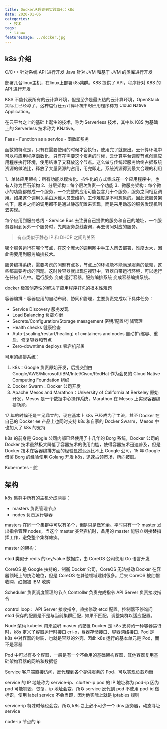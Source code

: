 ```yaml
---
title: Docker从理论到实践篇七：k8s
date: 2020-01-06
categories:
  - 技术
tags:
  - linux
featureImage: ../docker.jpg
---
```


## k8s 介绍

C/C++ 针对系统 API 进行开发
Java 针对 JVM 和基于 JVM 的类库进行开发

部署几台linux主机，在linux上部署k8s集群。K8S 提供了 API，程序针对 K8S 的 API 进行开发

K8S 不能代表所有的云计算环境，但是至少是最火热的云计算环境，OpenStack 实际上已经凉了。这种运行在云计算环境中的应用程序称为 Cloud Native Application。

在云平台之上的基础上诞生的技术，称为 Serverless 技术，其中以 K8S 为基础上的 Serverless 技术称为 KNative。

Faas - Function as a service - 函数即服务

函数的特点是，只有在需要使用的时候才会执行，使用完了就退出。云计算环境中可以将应用程序函数化，只有在需要这个服务的时候，云计算平台调度节点创建应用程序执行环境，使用结束了又释放这个节点。这么做与传统起服务始终占据系统资源的做法比，释放了大量资源的占用，用完即走。系统资源得到最大合理的利用

1、单体应用架构：所有功能以模块化、插件化的方式集成在一个应用程序中，也有人称为巨石架构
2、分层架构：每个层次负责一个功能
3、微服务架构：每个微小的功能都做成一个服务，一个完整的应用可能包含几十个服务，服务之间相互调用。如果这个调用关系由运维人员去维护，工作难度是不可想象的。因此微服务架构下，服务之间的调用都不是通过静态配置来实现，而是采用动态的服务发现机制去实现。

每个应用到服务总线 - Service Bus 去注册自己提供的服务和自己的地址，一个服务要用到另外一个服务时，先向服务总线查询，再去访问对应的服务。

> 有点类似于静态 IP 和 DHCP 之间的关系

哪个服务运行在哪个节点，在这个庞大的调用网中手工人肉去部署，难度太大，因此需要用到服务编排技术。

服务编排系统，需要考虑的问题有点多，节点上的环境能不能满足服务的依赖，这些都需要考虑的问题。这时候容器就出现在视野中，容器自带运行环境，可以运行在任何节点中。运行服务 变成 运行容器，服务编排系统 变成容器编排系统。

docker 极富创造性的解决了应用程序打包的根本性难题

容器编排 - 容器应用的自动布局、协同和管理，主要负责完成以下具体任务：

- Service Discovery 服务发现
- Load Balancing 负载均衡
- Secrets/Configuration/Storage management 密钥/配置/存储管理
- Health checks 健康检查
- Auto-[scaling/restart/healing] of containers and nodes 自动扩/缩容、重启、修复容器和节点
- Zero-downtime deploys 零宕机部署

可用的编排系统：

1. k8s：Google 负责原始开发，后提交到由 Google/AWS/Microsoft/IBM/Intel/Cisco/RedHat 作为会员的 Cloud Native Computing Foundation 组织
2. Docker Swarm：Docker 公司开发
3. Apache Mesos and Marathon：University of California at Berkeley 原始开发，Mesos 是一个数据中心操作系统，Marathon 在 Mesos 上实现容器编排功能。

17 年的时候还是三足鼎立的，现在基本上 k8s 已经成为了主流，甚至 Docker 在自己的 Docker ee 产品上也同时支持 k8s 和自家的 Docker Swarm，Mesos 中也加入了 k8s 的支持

k8s 的前身是 Google 公司内部已经使用了十几年的 Borg 系统，Docker 公司的 Docker 技术虽然极大降低了容器技术的使用门槛，使得容器技术迅速普及，但是 Docker 技术在容器编排方面的经验显然远远比不上 Google 公司。15 年 Google 借鉴 Borg 的经验使用 Golang 开发 k8s，迅速占领市场，所向披靡。

Kubernetes - 舵

## 架构

k8s 集群中所有的主机分成两类：

- masters 负责管理节点
- nodes 负责运行容器

masters 在同一个集群中可以有多个，但是只是做冗余。平时只有一个 master 发出指令管理 nodes，当这个 master 突然宕机时，备用的 master 能够立刻接替指挥工作，避免整个集群瘫痪。

master 的架构：

etcd 类似于 redis 的key/value 数据库，由 CoreOS 公司使用 Go 语言开发

CoreOS 是 Google 扶持的，制衡 Docker 公司，CoreOS 无法撼动 Docker 在容器领域上的统治地位，但是 CoreOS 在其他领域建树很多。后来 CoreOS 被红帽收购，红帽被 IBM 收购

Scheduler 负责调度管理的节点
Controller 负责完成指令
API Server 负责接收指令

control loop：
API Server 接收指令，直接修改 etcd 配置。控制器不停询问 etcd 保存的配置是不是与当前集群匹配，如果不匹配，调整集群以适应配置。



Node 架构
kubelet 用来监听 master 的配置
Docker 是 k8s 支持的一种容器运行时，k8s 定义了容器运行时接口 cri-o，容器存储接口、容器网络接口.
Pod 是 k8s 中对容器的封装，也就是容器的外壳。因此 k8s 运行的基本单元是 Pod，而不是容器

Pod 中可以有多个容器，一般是有一个不会用的基础架构容器，其他容器复用基础架构容器的网络和数据卷

Service 客户端直接访问，反代理到各个提供服务的 Pod，可以实现负载均衡

service 的 IP 地址称为 service-ip、cluster-ip
pod 的 IP 地址称为 pod-ip
因为 pod 可能销毁、恢复，ip 地址会变，所以 service 反代到 pod 不使用 pod-id 做标识，使用 label
service 不会当即，因为他实际上就是 iptables 规则

service-ip 特殊时候也会变，所以 k8s 之上必不可少一个 dns 服务器，动态寻址 service

node-ip 节点的 ip